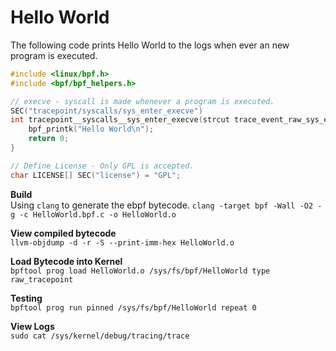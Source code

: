 # Hello World

The following code prints Hello World to the logs when ever an new program is executed.

```C
#include <linux/bpf.h>
#include <bpf/bpf_helpers.h>

// execve - syscall is made whenever a program is executed.
SEC("tracepoint/syscalls/sys_enter_execve")
int tracepoint__syscalls__sys_enter_execve(strcut trace_event_raw_sys_enter *ctx) {
	bpf_printk("Hello World\n");
	return 0;
}

// Define License - Only GPL is accepted.
char LICENSE[] SEC("license") = "GPL";

```

**Build**  
Using `clang` to generate the ebpf bytecode.
`clang -target bpf -Wall -O2 -g -c HelloWorld.bpf.c -o HelloWorld.o`

**View compiled bytecode**  
`llvm-objdump -d -r -S --print-imm-hex HelloWorld.o`

**Load Bytecode into Kernel**  
`bpftool prog load HelloWorld.o /sys/fs/bpf/HelloWorld type raw_tracepoint`

**Testing**  
`bpftool prog run pinned /sys/fs/bpf/HelloWorld repeat 0`

**View Logs**  
`sudo cat /sys/kernel/debug/tracing/trace`

